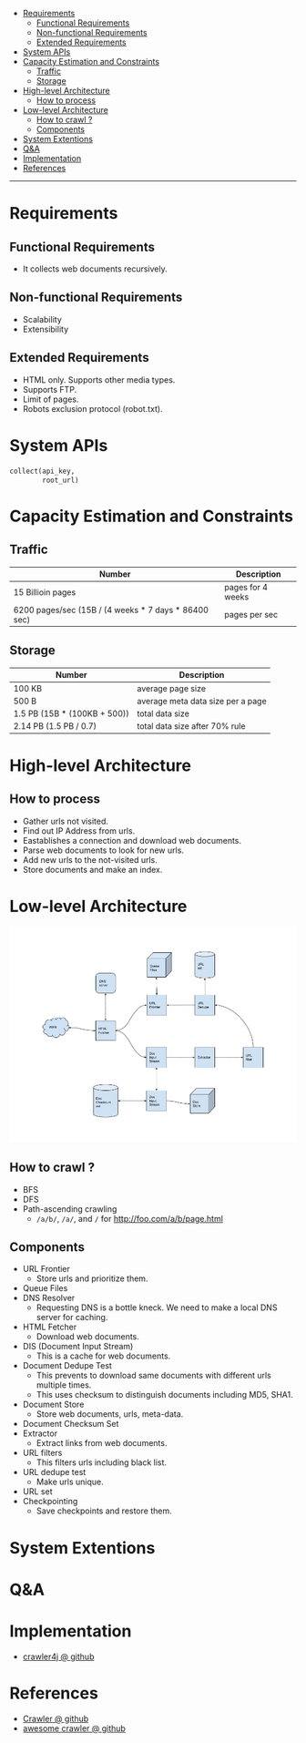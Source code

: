 - [Requirements](#requirements)
  - [Functional Requirements](#functional-requirements)
  - [Non-functional Requirements](#non-functional-requirements)
  - [Extended Requirements](#extended-requirements)
- [System APIs](#system-apis)
- [Capacity Estimation and Constraints](#capacity-estimation-and-constraints)
  - [Traffic](#traffic)
  - [Storage](#storage)
- [High-level Architecture](#high-level-architecture)
  - [How to process](#how-to-process)
- [Low-level Architecture](#low-level-architecture)
  - [How to crawl ?](#how-to-crawl-)
  - [Components](#components)
- [System Extentions](#system-extentions)
- [Q&A](#qa)
- [Implementation](#implementation)
- [References](#references)

-----

# Requirements

## Functional Requirements

* It collects web documents recursively.

## Non-functional Requirements

* Scalability
* Extensibility

## Extended Requirements

* HTML only. Supports other media types.
* Supports FTP.
* Limit of pages.
* Robots exclusion protocol (robot.txt).

# System APIs

```
collect(api_key,
        root_url)
```

# Capacity Estimation and Constraints

## Traffic

| Number                                       | Description      |
| -------------------------------------------- | ---------------- |
| 15 Billioin pages   | pages for 4 weeks |
| 6200 pages/sec (15B / (4 weeks * 7 days * 86400 sec) | pages per sec |

## Storage

| Number                                       | Description      |
| -------------------------------------------- | ---------------- |
| 100 KB | average page size |
| 500 B  | average meta data size per a page |
| 1.5 PB (15B * (100KB + 500)) | total data size  |
| 2.14 PB (1.5 PB / 0.7) | total data size after 70% rule |

# High-level Architecture

## How to process

* Gather urls not visited.
* Find out IP Address from urls.
* Eastablishes a connection and download web documents.
* Parse web documents to look for new urls.
* Add new urls to the not-visited urls.
* Store documents and make an index.

# Low-level Architecture

![](DesigningaWebCrawlerHighLevelArch.png)

## How to crawl ?

* BFS
* DFS
* Path-ascending crawling
  * `/a/b/`, `/a/`, and `/` for http://foo.com/a/b/page.html

## Components

* URL Frontier
  * Store urls and prioritize them.
* Queue Files
* DNS Resolver
  * Requesting DNS is a bottle kneck. We need to make a local DNS server for caching.
* HTML Fetcher
  * Download web documents.
* DIS (Document Input Stream)
  * This is a cache for web documents.
* Document Dedupe Test
  * This prevents to download same documents with different urls multiple times.
  * This uses checksum to distinguish documents including MD5, SHA1.
* Document Store
  * Store web documents, urls, meta-data.
* Document Checksum Set
* Extractor
  * Extract links from web documents.
* URL filters
  * This filters urls including black list.
* URL dedupe test
  * Make urls unique.
* URL set
* Checkpointing
  * Save checkpoints and restore them.

# System Extentions

# Q&A

# Implementation

* [crawler4j @ github](https://github.com/yasserg/crawler4j)

# References

* [Crawler @ github](https://github.com/DreamOfTheRedChamber/system-design/blob/master/crawler.md)
* [awesome crawler @ github](https://github.com/BruceDone/awesome-crawler)
